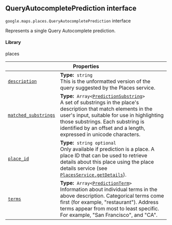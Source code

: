 
<h2 id="QueryAutocompletePrediction">QueryAutocompletePrediction interface</h2>
<p>
<code><span itemprop="path">google.maps.places</span>.<span itemprop="name">QueryAutocompletePrediction</span></code>
interface
</p>
<p>Represents a single Query Autocomplete prediction.</p>
<h4>Library</h4>
<p>places</p>
<div class="devsite-table-wrapper"><table class="properties responsive" summary="interface QueryAutocompletePrediction - Properties">
<thead>
<tr><th colspan="2">Properties</th>
</tr></thead>
<tbody>
<tr id="QueryAutocompletePrediction.description">
<td itemprop="property"><code><a class="secret-link" href="#QueryAutocompletePrediction.description"><span>description</span></a></code></td>
<td><div><strong>Type:</strong>&nbsp; <code>string</code></div>
<div class="desc">This is the unformatted version of the query suggested by the Places service.</div></td>
</tr>
<tr id="QueryAutocompletePrediction.matched_substrings">
<td itemprop="property"><code><a class="secret-link" href="#QueryAutocompletePrediction.matched_substrings"><span>matched_substrings</span></a></code></td>
<td><div><strong>Type:</strong>&nbsp; <code>Array&lt;<a href="PredictionSubstring.md">PredictionSubstring</a>&gt;</code></div>
<div class="desc">A set of substrings in the place's description that match elements in the user's input, suitable for use in highlighting those substrings. Each substring is identified by an offset and a length, expressed in unicode characters.</div></td>
</tr>
<tr id="QueryAutocompletePrediction.place_id">
<td itemprop="property"><code><a class="secret-link" href="#QueryAutocompletePrediction.place_id"><span>place_id</span></a></code></td>
<td><div><strong>Type:</strong>&nbsp; <code>string <span class="optional-type-annotation">optional</span></code></div>
<div class="desc">Only available if prediction is a place. A place ID that can be used to retrieve details about this place using the place details service (see <code><a href="https://developers.google.com/maps/documentation/javascript/reference/places-service#PlacesService.getDetails">PlacesService.getDetails</a></code>).</div></td>
</tr>
<tr id="QueryAutocompletePrediction.terms">
<td itemprop="property"><code><a class="secret-link" href="#QueryAutocompletePrediction.terms"><span>terms</span></a></code></td>
<td><div><strong>Type:</strong>&nbsp; <code>Array&lt;<a href="PredictionTerm.md">PredictionTerm</a>&gt;</code></div>
<div class="desc">Information about individual terms in the above description. Categorical terms come first (for example, "restaurant"). Address terms appear from most to least specific. For example, "San Francisco", and "CA".</div></td>
</tr>
</tbody>
</table></div>
<script src="replace_links.js"></script>
